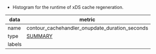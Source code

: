 * Histogram for the runtime of xDS cache regeneration.

| data   | metric                                                           |
|--------|------------------------------------------------------------------|
| name   | contour_cachehandler_onupdate_duration_seconds                   |
| type   | [SUMMARY](https://prometheus.io/docs/concepts/metric_types/#summary) |
| labels | |

